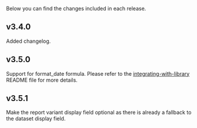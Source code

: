 Below you can find the changes included in each release.

## v3.4.0
Added changelog.

## v3.5.0 
Support for format_date formula. Please refer to the [integrating-with-library](https://github.com/ministryofjustice/hmpps-digital-prison-reporting-lib/blob/main/integrating-with-library.md) README file for more details.

## v3.5.1
Make the report variant display field optional as there is already a fallback to the dataset display field. 